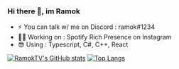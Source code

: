 ### Hi there 👋, im Ramok

- ⚡ You can talk w/ me on Discord : ramok#1234
- 🧑‍💻 Working on : Spotify Rich Presence on Instagram
- 😎 Using : Typescript, C#, C++, React

[![RamokTV's GitHub stats](https://github-readme-stats.vercel.app/api?username=ramokprout&show_icons=true&count_private=true&theme=radical)](https://github.com/anuraghazra/github-readme-stats)
[![Top Langs](https://github-readme-stats.vercel.app/api/top-langs/?username=ramokprout&layout=compact&theme=radical)](https://github.com/anuraghazra/github-readme-stats)
